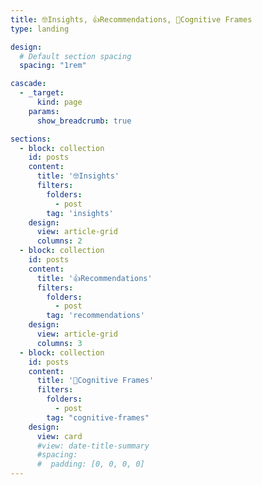 ```yaml
---
title: 🤓Insights, 👍Recommendations, 🧠Cognitive Frames
type: landing

design:
  # Default section spacing
  spacing: "1rem"

cascade:
  - _target:
      kind: page
    params:
      show_breadcrumb: true

sections:
  - block: collection
    id: posts
    content:
      title: '🤓Insights'
      filters:
        folders:
          - post
        tag: 'insights'
    design:
      view: article-grid
      columns: 2
  - block: collection
    id: posts
    content:
      title: '👍Recommendations'
      filters:
        folders:
          - post
        tag: 'recommendations'
    design:
      view: article-grid
      columns: 3
  - block: collection
    id: posts
    content:
      title: '🧠Cognitive Frames'
      filters:
        folders:
          - post
        tag: "cognitive-frames"
    design:
      view: card
      #view: date-title-summary
      #spacing:
      #  padding: [0, 0, 0, 0]
---
```

